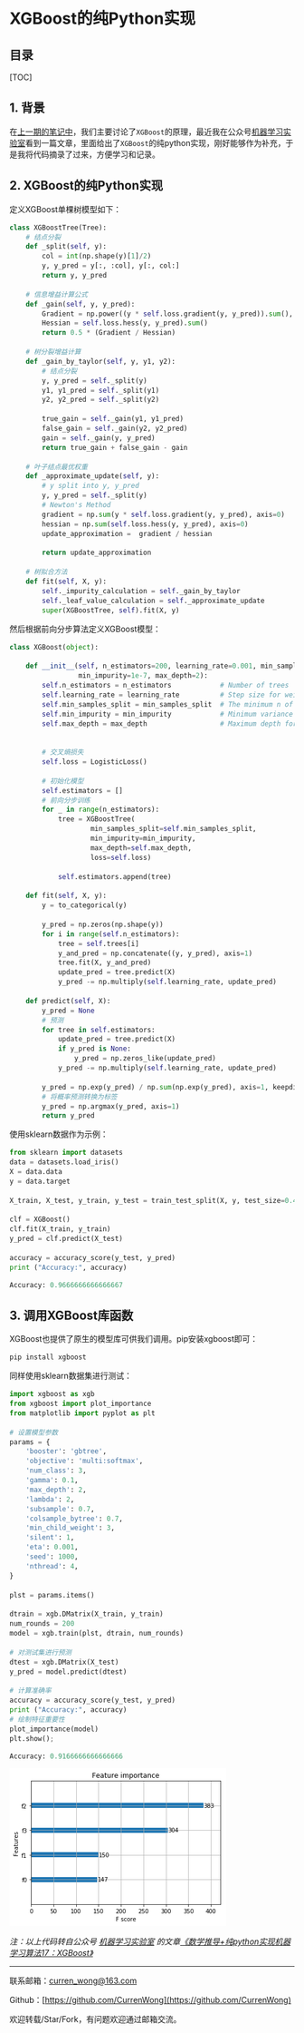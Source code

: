 XGBoost的纯Python实现
===

目录
---

[TOC]

## 1. 背景

在[上一期的笔记中](https://blog.csdn.net/qq_41729780/article/details/105172787)，我们主要讨论了`XGBoost`的原理，最近我在公众号[机器学习实验室](https://mp.weixin.qq.com/s/C565yhe4OTqSgt687JtaZg)看到一篇文章，里面给出了`XGBoost`的纯python实现，刚好能够作为补充，于是我将代码摘录了过来，方便学习和记录。

## 2. XGBoost的纯Python实现

定义XGBoost单棵树模型如下：

```python
class XGBoostTree(Tree):
    # 结点分裂
    def _split(self, y):
        col = int(np.shape(y)[1]/2)
        y, y_pred = y[:, :col], y[:, col:]
        return y, y_pred

    # 信息增益计算公式
    def _gain(self, y, y_pred):
        Gradient = np.power((y * self.loss.gradient(y, y_pred)).sum(), 2)
        Hessian = self.loss.hess(y, y_pred).sum()
        return 0.5 * (Gradient / Hessian)

    # 树分裂增益计算
    def _gain_by_taylor(self, y, y1, y2):
        # 结点分裂
        y, y_pred = self._split(y)
        y1, y1_pred = self._split(y1)
        y2, y2_pred = self._split(y2)

        true_gain = self._gain(y1, y1_pred)
        false_gain = self._gain(y2, y2_pred)
        gain = self._gain(y, y_pred)
        return true_gain + false_gain - gain

    # 叶子结点最优权重
    def _approximate_update(self, y):
        # y split into y, y_pred
        y, y_pred = self._split(y)
        # Newton's Method
        gradient = np.sum(y * self.loss.gradient(y, y_pred), axis=0)
        hessian = np.sum(self.loss.hess(y, y_pred), axis=0)
        update_approximation =  gradient / hessian

        return update_approximation

    # 树拟合方法
    def fit(self, X, y):
        self._impurity_calculation = self._gain_by_taylor
        self._leaf_value_calculation = self._approximate_update
        super(XGBoostTree, self).fit(X, y)
```

然后根据前向分步算法定义XGBoost模型：

```python
class XGBoost(object):

    def __init__(self, n_estimators=200, learning_rate=0.001, min_samples_split=2,
                 min_impurity=1e-7, max_depth=2):
        self.n_estimators = n_estimators            # Number of trees
        self.learning_rate = learning_rate          # Step size for weight update
        self.min_samples_split = min_samples_split  # The minimum n of sampels to justify split
        self.min_impurity = min_impurity            # Minimum variance reduction to continue
        self.max_depth = max_depth                  # Maximum depth for tree


        # 交叉熵损失
        self.loss = LogisticLoss()

        # 初始化模型
        self.estimators = []
        # 前向分步训练
        for _ in range(n_estimators):
            tree = XGBoostTree(
                    min_samples_split=self.min_samples_split,
                    min_impurity=min_impurity,
                    max_depth=self.max_depth,
                    loss=self.loss)

            self.estimators.append(tree)

    def fit(self, X, y):
        y = to_categorical(y)

        y_pred = np.zeros(np.shape(y))
        for i in range(self.n_estimators):
            tree = self.trees[i]
            y_and_pred = np.concatenate((y, y_pred), axis=1)
            tree.fit(X, y_and_pred)
            update_pred = tree.predict(X)
            y_pred -= np.multiply(self.learning_rate, update_pred)

    def predict(self, X):
        y_pred = None
        # 预测
        for tree in self.estimators:
            update_pred = tree.predict(X)
            if y_pred is None:
                y_pred = np.zeros_like(update_pred)
            y_pred -= np.multiply(self.learning_rate, update_pred)

        y_pred = np.exp(y_pred) / np.sum(np.exp(y_pred), axis=1, keepdims=True)
        # 将概率预测转换为标签
        y_pred = np.argmax(y_pred, axis=1)
        return y_pred
```

使用sklearn数据作为示例：

```python
from sklearn import datasets
data = datasets.load_iris()
X = data.data
y = data.target

X_train, X_test, y_train, y_test = train_test_split(X, y, test_size=0.4, seed=2)  

clf = XGBoost()
clf.fit(X_train, y_train)
y_pred = clf.predict(X_test)

accuracy = accuracy_score(y_test, y_pred)
print ("Accuracy:", accuracy)
```

```python
Accuracy: 0.9666666666666667
```


## 3. 调用XGBoost库函数

XGBoost也提供了原生的模型库可供我们调用。pip安装xgboost即可：

```python
pip install xgboost
```

同样使用sklearn数据集进行测试：

```python
import xgboost as xgb
from xgboost import plot_importance
from matplotlib import pyplot as plt

# 设置模型参数
params = {
    'booster': 'gbtree',
    'objective': 'multi:softmax',   
    'num_class': 3,     
    'gamma': 0.1,
    'max_depth': 2,
    'lambda': 2,
    'subsample': 0.7,
    'colsample_bytree': 0.7,
    'min_child_weight': 3,
    'silent': 1,
    'eta': 0.001,
    'seed': 1000,
    'nthread': 4,
}

plst = params.items()

dtrain = xgb.DMatrix(X_train, y_train)
num_rounds = 200
model = xgb.train(plst, dtrain, num_rounds)

# 对测试集进行预测
dtest = xgb.DMatrix(X_test)
y_pred = model.predict(dtest)

# 计算准确率
accuracy = accuracy_score(y_test, y_pred)
print ("Accuracy:", accuracy)
# 绘制特征重要性
plot_importance(model)
plt.show();
```

```python
Accuracy: 0.9166666666666666
```

![effect_measure](../../img/算法学习笔记/机器学习算法/XGBoost/effect_measure.png)

_注：以上代码转自公众号 [机器学习实验室](https://mp.weixin.qq.com/s/C565yhe4OTqSgt687JtaZg) 的文章[《数学推导+纯python实现机器学习算法17：XGBoost》](https://mp.weixin.qq.com/s/C565yhe4OTqSgt687JtaZg)_

---

联系邮箱：curren_wong@163.com

Github：[https://github.com/CurrenWong](https://github.com/CurrenWong)

欢迎转载/Star/Fork，有问题欢迎通过邮箱交流。
